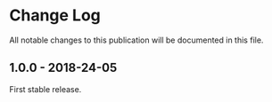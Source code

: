 # Change Log

All notable changes to this publication will be documented in this file.

## 1.0.0 - 2018-24-05

First stable release.
